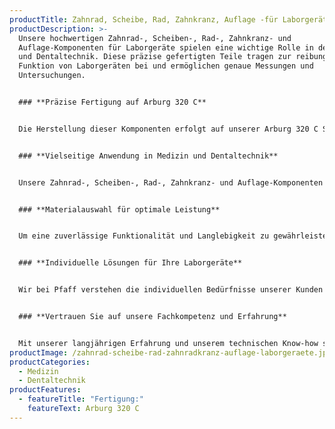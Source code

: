 ```yaml
---
productTitle: Zahnrad, Scheibe, Rad, Zahnkranz, Auflage -für Laborgeräte
productDescription: >-
  Unsere hochwertigen Zahnrad-, Scheiben-, Rad-, Zahnkranz- und
  Auflage-Komponenten für Laborgeräte spielen eine wichtige Rolle in der Medizin
  und Dentaltechnik. Diese präzise gefertigten Teile tragen zur reibungslosen
  Funktion von Laborgeräten bei und ermöglichen genaue Messungen und
  Untersuchungen.


  ### **Präzise Fertigung auf Arburg 320 C**


  Die Herstellung dieser Komponenten erfolgt auf unserer Arburg 320 C Spritzgießmaschine, die für ihre Präzision und Zuverlässigkeit bekannt ist. Mit unserer modernen Technologie und unseren hochqualifizierten Fachkräften gewährleisten wir eine exakte Ausführung der Zahnrad-, Scheiben-, Rad-, Zahnkranz- und Auflage-Komponenten.


  ### **Vielseitige Anwendung in Medizin und Dentaltechnik**


  Unsere Zahnrad-, Scheiben-, Rad-, Zahnkranz- und Auflage-Komponenten finden vielseitige Anwendungen in medizinischen und dentalen Laborgeräten. Von präzisen Messinstrumenten bis hin zu spezialisierten Geräten ermöglichen diese Teile genaue Bewegungsabläufe und unterstützen die Durchführung verschiedener Untersuchungen und Analysen.


  ### **Materialauswahl für optimale Leistung**


  Um eine zuverlässige Funktionalität und Langlebigkeit zu gewährleisten, verwenden wir hochwertige Materialien für die Herstellung dieser Komponenten. Die Materialauswahl wird sorgfältig auf die jeweiligen Anforderungen und Einsatzbereiche abgestimmt, um beste Leistung und Qualität zu erzielen.


  ### **Individuelle Lösungen für Ihre Laborgeräte**


  Wir bei Pfaff verstehen die individuellen Bedürfnisse unserer Kunden und arbeiten eng mit ihnen zusammen, um maßgeschneiderte Lösungen zu entwickeln. Unser Ziel ist es, Komponenten zu liefern, die perfekt auf die spezifischen Laborgeräte zugeschnitten sind und eine optimale Funktionalität und Genauigkeit gewährleisten.


  ### **Vertrauen Sie auf unsere Fachkompetenz und Erfahrung**


  Mit unserer langjährigen Erfahrung und unserem technischen Know-how sind wir stolz darauf, hochwertige Zahnrad-, Scheiben-, Rad-, Zahnkranz- und Auflage-Komponenten für Laborgeräte herzustellen. Unsere Präzision und unser Engagement für Qualität machen uns zu einem verlässlichen Partner für die medizinische und dentale Industrie. Verlassen Sie sich auf unsere Fachkompetenz, um die Leistung und Genauigkeit Ihrer Laborgeräte zu verbessern.
productImage: /zahnrad-scheibe-rad-zahnradkranz-auflage-laborgeraete.jpg
productCategories:
  - Medizin
  - Dentaltechnik
productFeatures:
  - featureTitle: "Fertigung:"
    featureText: Arburg 320 C
---
```

